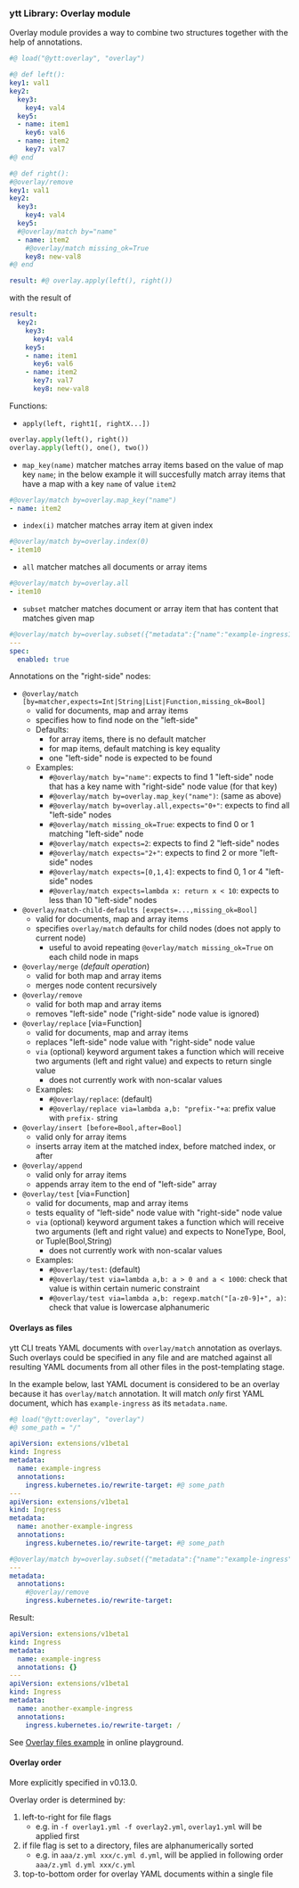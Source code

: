 ### ytt Library: Overlay module

Overlay module provides a way to combine two structures together with the help of annotations.

```yaml
#@ load("@ytt:overlay", "overlay")

#@ def left():
key1: val1
key2:
  key3:
    key4: val4
  key5:
  - name: item1
    key6: val6
  - name: item2
    key7: val7
#@ end

#@ def right():
#@overlay/remove
key1: val1
key2:
  key3:
    key4: val4
  key5:
  #@overlay/match by="name"
  - name: item2
    #@overlay/match missing_ok=True
    key8: new-val8
#@ end

result: #@ overlay.apply(left(), right())
```

with the result of

```yaml
result:
  key2:
    key3:
      key4: val4
    key5:
    - name: item1
      key6: val6
    - name: item2
      key7: val7
      key8: new-val8
```

Functions:

- `apply(left, right1[, rightX...])`
```python
overlay.apply(left(), right())
overlay.apply(left(), one(), two())
```

- `map_key(name)` matcher matches array items based on the value of map key `name`; in the below example it will succesfully match array items that have a map with a key `name` of value `item2`
```yaml
#@overlay/match by=overlay.map_key("name")
- name: item2
```

- `index(i)` matcher matches array item at given index
```yaml
#@overlay/match by=overlay.index(0)
- item10
```

- `all` matcher matches all documents or array items
```yaml
#@overlay/match by=overlay.all
- item10
```

- `subset` matcher matches document or array item that has content that matches given map
```yaml
#@overlay/match by=overlay.subset({"metadata":{"name":"example-ingress1"}})
---
spec:
  enabled: true
```

Annotations on the "right-side" nodes:

- `@overlay/match [by=matcher,expects=Int|String|List|Function,missing_ok=Bool]`
  - valid for documents, map and array items
  - specifies how to find node on the "left-side"
  - Defaults:
    - for array items, there is no default matcher
    - for map items, default matching is key equality
    - one "left-side" node is expected to be found
  - Examples:
    - `#@overlay/match by="name"`: expects to find 1 "left-side" node that has a key name with "right-side" node value (for that key)
    - `#@overlay/match by=overlay.map_key("name")`: (same as above)
    - `#@overlay/match by=overlay.all,expects="0+"`: expects to find all "left-side" nodes
    - `#@overlay/match missing_ok=True`: expects to find 0 or 1 matching "left-side" node
    - `#@overlay/match expects=2`: expects to find 2 "left-side" nodes
    - `#@overlay/match expects="2+"`: expects to find 2 or more "left-side" nodes
    - `#@overlay/match expects=[0,1,4]`: expects to find 0, 1 or 4 "left-side" nodes
    - `#@overlay/match expects=lambda x: return x < 10`: expects to less than 10 "left-side" nodes
- `@overlay/match-child-defaults [expects=...,missing_ok=Bool]`
  - valid for documents, map and array items
  - specifies `overlay/match` defaults for child nodes (does not apply to current node)
    - useful to avoid repeating `@overlay/match missing_ok=True` on each child node in maps
- `@overlay/merge` (*default operation*)
  - valid for both map and array items
  - merges node content recursively
- `@overlay/remove`
  - valid for both map and array items
  - removes "left-side" node ("right-side" node value is ignored)
- `@overlay/replace` [via=Function]
  - valid for documents, map and array items
  - replaces "left-side" node value with "right-side" node value
  - `via` (optional) keyword argument takes a function which will receive two arguments (left and right value) and expects to return single value
    - does not currently work with non-scalar values
  - Examples:
    - `#@overlay/replace`: (default)
    - `#@overlay/replace via=lambda a,b: "prefix-"+a`: prefix value with `prefix-` string
- `@overlay/insert [before=Bool,after=Bool]`
	- valid only for array items
  - inserts array item at the matched index, before matched index, or after
- `@overlay/append`
  - valid only for array items
  - appends array item to the end of "left-side" array
- `@overlay/test` [via=Function]
  - valid for documents, map and array items
  - tests equality of "left-side" node value with "right-side" node value
  - `via` (optional) keyword argument takes a function which will receive two arguments (left and right value) and expects to NoneType, Bool, or Tuple(Bool,String)
    - does not currently work with non-scalar values
  - Examples:
    - `#@overlay/test`: (default)
    - `#@overlay/test via=lambda a,b: a > 0 and a < 1000`: check that value is within certain numeric constraint
    - `#@overlay/test via=lambda a,b: regexp.match("[a-z0-9]+", a)`: check that value is lowercase alphanumeric

#### Overlays as files

ytt CLI treats YAML documents with `overlay/match` annotation as overlays. Such overlays could be specified in any file and are matched against all resulting YAML documents from all other files in the post-templating stage.

In the example below, last YAML document is considered to be an overlay because it has `overlay/match` annotation. It will match *only* first YAML document, which has `example-ingress` as its `metadata.name`.

```yaml
#@ load("@ytt:overlay", "overlay")
#@ some_path = "/"

apiVersion: extensions/v1beta1
kind: Ingress
metadata:
  name: example-ingress
  annotations:
    ingress.kubernetes.io/rewrite-target: #@ some_path
---
apiVersion: extensions/v1beta1
kind: Ingress
metadata:
  name: another-example-ingress
  annotations:
    ingress.kubernetes.io/rewrite-target: #@ some_path

#@overlay/match by=overlay.subset({"metadata":{"name":"example-ingress"}})
---
metadata:
  annotations:
    #@overlay/remove
    ingress.kubernetes.io/rewrite-target:
```

Result:

```yaml
apiVersion: extensions/v1beta1
kind: Ingress
metadata:
  name: example-ingress
  annotations: {}
---
apiVersion: extensions/v1beta1
kind: Ingress
metadata:
  name: another-example-ingress
  annotations:
    ingress.kubernetes.io/rewrite-target: /
```

See [Overlay files example](https://get-ytt.io/#example:example-overlay-files) in online playground.

#### Overlay order

More explicitly specified in v0.13.0.

Overlay order is determined by:

1. left-to-right for file flags
    - e.g. in `-f overlay1.yml -f overlay2.yml`, `overlay1.yml` will be applied first
1. if file flag is set to a directory, files are alphanumerically sorted
    - e.g. in `aaa/z.yml xxx/c.yml d.yml`, will be applied in following order `aaa/z.yml d.yml xxx/c.yml`
1. top-to-bottom order for overlay YAML documents within a single file
